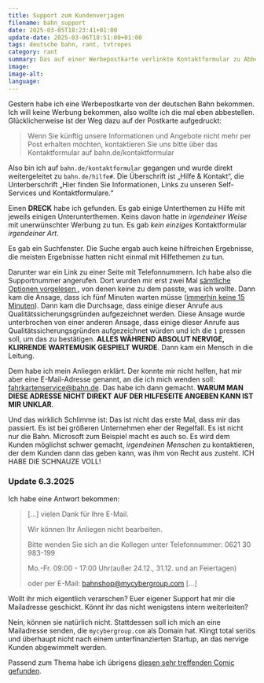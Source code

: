 ```yaml
---
title: Support zum Kundenverjagen
filename: bahn_support
date: 2025-03-05T18:23:41+01:00
update-date: 2025-03-06T18:51:00+01:00
tags: deutsche bahn, rant, tvtropes
category: rant
summary: Das auf einer Werbepostkarte verlinkte Kontaktformular zu Abbestellung der Werbung der deutschen Bahn existiert nicht und führte mich auf eine Odyssee durch die Bahn-Hilfeseiten und den Telefonsupport.
image:
image-alt:
language:
---
```


Gestern habe ich eine Werbepostkarte von der deutschen Bahn bekommen. Ich will keine Werbung bekommen, also wollte ich die mal eben abbestellen. Glücklicherweise ist der Weg dazu auf der Postkarte aufgedruckt:

> Wenn Sie künftig unsere Informationen und Angebote nicht mehr per Post
erhalten möchten, kontaktieren Sie uns bitte über das Kontaktformular
auf bahn.de/kontaktformular

Also bin ich auf `bahn.de/kontaktformular` gegangen und wurde direkt weitergeleitet zu `bahn.de/hilfe#`. Die Überschrift ist „Hilfe & Kontakt“, die Unterberschrift „Hier finden Sie Informationen, Links zu unseren Self-Services und Kontaktformulare.“

Einen **DRECK** habe ich gefunden. Es gab einige Unterthemen zu Hilfe mit jeweils einigen Unterunterthemen. Keins davon hatte in _irgendeiner Weise_ mit unerwünschter Werbung zu tun. Es gab _kein einziges_ Kontaktformular _irgendeiner Art_.

Es gab ein Suchfenster. Die Suche ergab auch keine hilfreichen Ergebnisse, die meisten Ergebnisse hatten nicht einmal mit Hilfethemen zu tun.

Darunter war ein Link zu einer Seite mit Telefonnummern. Ich habe also die Supportnummer angerufen. Dort wurden mir erst zwei Mal [sämtliche Optionen vorgelesen ](https://tvtropes.org/pmwiki/pmwiki.php/Main/ForInconveniencePressOne), von denen keine zu dem passte, was ich wollte. Dann kam die Ansage, dass ich fünf Minuten warten müsse ([immerhin keine 15 Minuten](https://www.theregister.com/2025/02/20/hp_deliberately_adds_15_minutes/)). Dann kam die Durchsage, dass einige dieser Anrufe aus Qualitätssicherungsgründen aufgezeichnet werden. Diese Ansage wurde unterbrochen von einer anderen Ansage, dass einige dieser Anrufe aus Qualitätssicherungsgründen aufgezeichnet würden und ich die `1` pressen soll, um das zu bestätigen. **ALLES WÄHREND ABSOLUT NERVIGE, KLIRRENDE WARTEMUSIK GESPIELT WURDE**. Dann kam ein Mensch in die Leitung.

Dem habe ich mein Anliegen erklärt. Der konnte mir nicht helfen, hat mir aber eine E-Mail-Adresse genannt, an die ich mich wenden soll: [fahrkartenservice@bahn.de](mailto:fahrkartenservice@bahn.de). Das habe ich dann gemacht. **WARUM MAN DIESE ADRESSE NICHT DIREKT AUF DER HILFESEITE ANGEBEN KANN IST MIR UNKLAR**.

Und das wirklich Schlimme ist: Das ist nicht das erste Mal, dass mir das passiert. Es ist bei größeren Unternehmen eher der Regelfall. Es ist nicht nur die Bahn. Microsoft zum Beispiel macht es auch so. Es wird dem Kunden möglichst schwer gemacht, _irgendeinen Menschen_ zu kontaktieren, der dem Kunden dann das geben kann, was ihm von Recht aus zusteht. ICH HABE DIE SCHNAUZE VOLL!

### Update 6.3.2025

Ich habe eine Antwort bekommen: 

> […]
> vielen Dank für Ihre E-Mail.
>
> Wir können Ihr Anliegen nicht bearbeiten.
>
> Bitte wenden Sie sich an die Kollegen unter Telefonnummer: 0621 30 983-199
>
> Mo.-Fr. 09:00 - 17:00 Uhr(außer 24.12., 31.12. und an Feiertagen)
> 
> oder per E-Mail: [bahnshop@mycybergroup.com](mailto:bahnshop@mycybergroup.com)
> […]

Wollt ihr mich eigentlich verarschen? Euer eigener Support hat mir die Mailadresse geschickt. Könnt ihr das nicht wenigstens intern weiterleiten?

Nein, können sie natürlich nicht. Stattdessen soll ich mich an eine Mailadresse senden, die `mycybergroup.com` als Domain hat. Klingt total seriös und überhaupt nicht nach einem unterfinanzierten Startup, an das nervige Kunden abgewimmelt werden.

Passend zum Thema habe ich übrigens [diesen sehr treffenden Comic gefunden](https://theoatmeal.com/comics/customer_service).
